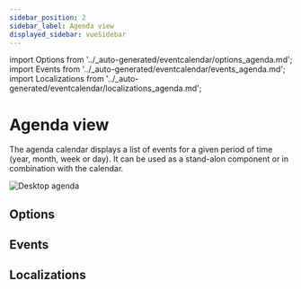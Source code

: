 ```yaml
---
sidebar_position: 2
sidebar_label: Agenda view
displayed_sidebar: vueSidebar
---
```


import Options from '../_auto-generated/eventcalendar/options_agenda.md';
import Events from '../_auto-generated/eventcalendar/events_agenda.md';
import Localizations from '../_auto-generated/eventcalendar/localizations_agenda.md';

# Agenda view

The agenda calendar displays a list of events for a given period of time (year, month, week or day). It can be used as a stand-alon component or in combination with the calendar.

![Desktop agenda](https://docs.mobiscroll.com/Content/img/docs/desktop-agenda.png)

## Options

<Options />

## Events

<Events />

## Localizations

<Localizations />